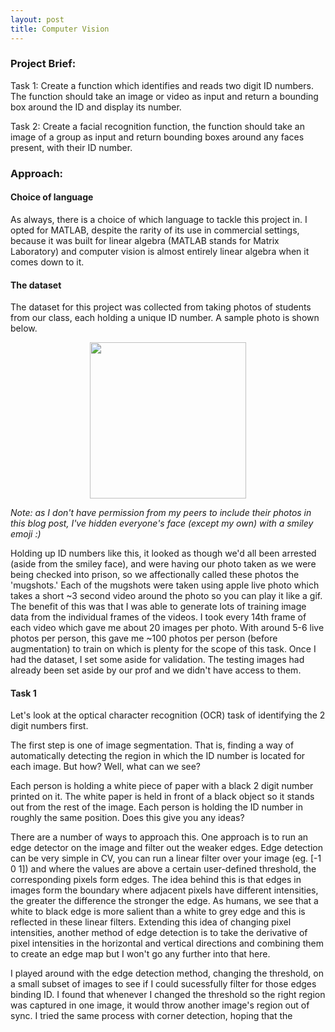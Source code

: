 ```yaml
---
layout: post
title: Computer Vision
---
```


### Project Brief:
Task 1: Create a function which identifies and reads two digit ID numbers. The function should take an image or video as input and return a bounding box around the ID and display its number.

Task 2: Create a facial recognition function, the function should take an image of a group as input and return bounding boxes around any faces present, with their ID number.

### Approach: 
#### Choice of language
As always, there is a choice of which language to tackle this project in. I opted for MATLAB, despite the rarity of its use in commercial settings, because it was built for linear algebra (MATLAB stands for Matrix Laboratory) and computer vision is almost entirely linear algebra when it comes down to it.

#### The dataset
The dataset for this project was collected from taking photos of students from our class, each holding a unique ID number. A sample photo is shown below. 

<center><img src="https://artificiallyintelligent.ml/images/1.png" width="250"></center>

_Note: as I don't have permission from my peers to include their photos in this blog post, I've hidden everyone's face (except my own) with a smiley emoji :)_

Holding up ID numbers like this, it looked as though we'd all been arrested (aside from the smiley face), and were having our photo taken as we were being checked into prison, so we affectionally called these photos the 'mugshots.' Each of the mugshots were taken using apple live photo which takes a short ~3 second video around the photo so you can play it like a gif. The benefit of this was that I was able to generate lots of training image data from the individual frames of the videos. I took every 14th frame of each video which gave me about 20 images per photo. With around 5-6 live photos per person, this gave me ~100 photos per person (before augmentation) to train on which is plenty for the scope of this task. Once I had the dataset, I set some aside for validation. The testing images had already been set aside by our prof and we didn't have access to them.

#### Task 1
Let's look at the optical character recognition (OCR) task of identifying the 2 digit numbers first. 

The first step is one of image segmentation. That is, finding a way of automatically detecting the region in which the ID number is located for each image. But how? Well, what can we see?

Each person is holding a white piece of paper with a black 2 digit number printed on it. The white paper is held in front of a black object so it stands out from the rest of the image. Each person is holding the ID number in roughly the same position. Does this give you any ideas?

There are a number of ways to approach this. One approach is to run an edge detector on the image and filter out the weaker edges. Edge detection can be very simple in CV, you can run a linear filter over your image (eg. \[-1 0 1]) and where the values are above a certain user-defined threshold, the corresponding pixels form edges. The idea behind this is that edges in images form the boundary where adjacent pixels have different intensities, the greater the difference the stronger the edge. As humans, we see that a white to black edge is more salient than a white to grey edge and this is reflected in these linear filters. Extending this idea of changing pixel intensities, another method of edge detection is to take the derivative of pixel intensities in the horizontal and vertical directions and combining them to create an edge map but I won't go any further into that here. 

I played around with the edge detection method, changing the threshold, on a small subset of images to see if I could sucessfully filter for those edges binding ID. I found that whenever I changed the threshold so the right region was captured in one image, it would throw another image's region out of sync. I tried the same process with corner detection, hoping that the 

